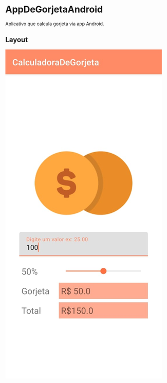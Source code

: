 # AppDeGorjetaAndroid
Aplicativo que calcula gorjeta via app Android.

## Layout

<img src="https://github.com/vihmar/AppDeGorjetaAndroid/blob/main/Gorjeta.jpeg">
